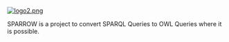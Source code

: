 [![logo2.png](https://s15.postimg.cc/a2g71n35n/logo2.png)](https://postimg.cc/image/s599suz07/)

SPARROW is a project to convert SPARQL Queries to OWL Queries where it is possible.

